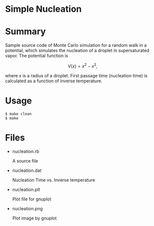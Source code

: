 Simple Nucleation 
===

# Summary

Sample source code of Monte Carlo simulation for a random walk in
a potential, which simulates the nucleation of a droplet in
supersaturated vapor. The potential function is 

$$
  V(x) = x^2 - x^3,
$$

where $x$ is a radius of a droplet.
First passage time (nucleation time) is calculated as a function
of inverse temperature.


# Usage

    $ make clean
    $ make


# Files

- nucleation.rb

  A source file

- nucleation.dat

  Nucleation Time vs. Inverse temperature

- nucleation.plt

  Plot file for gnuplot

- nucleation.png

  Plot image by gnuplot
